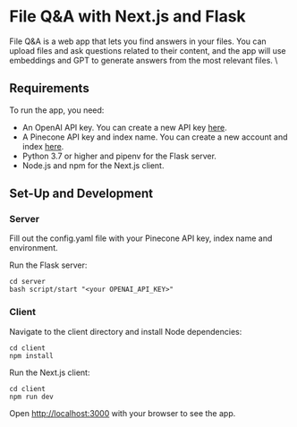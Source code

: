 # File Q&A with Next.js and Flask

File Q&A is a web app that lets you find answers in your files. You can upload files and ask questions related to their content, and the app will use embeddings and GPT to generate answers from the most relevant files. \

## Requirements

To run the app, you need:

- An OpenAI API key. You can create a new API key [here](https://beta.openai.com/account/api-keys).
- A Pinecone API key and index name. You can create a new account and index [here](https://www.pinecone.io/).
- Python 3.7 or higher and pipenv for the Flask server.
- Node.js and npm for the Next.js client.

## Set-Up and Development

### Server

Fill out the config.yaml file with your Pinecone API key, index name and environment.

Run the Flask server:

```
cd server
bash script/start "<your OPENAI_API_KEY>"
```

### Client

Navigate to the client directory and install Node dependencies:

```
cd client
npm install
```

Run the Next.js client:

```
cd client
npm run dev
```

Open [http://localhost:3000](http://localhost:3000) with your browser to see the app.
